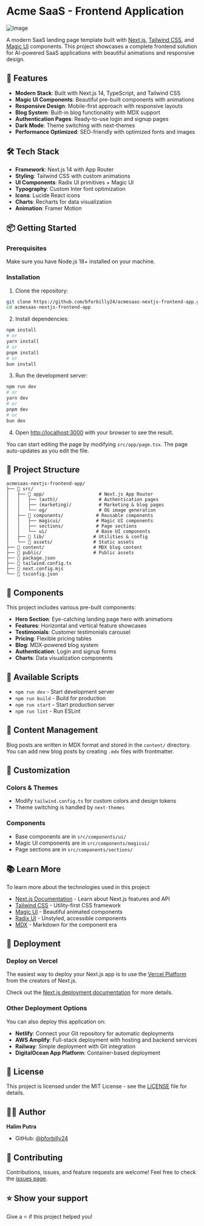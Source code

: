 # Acme SaaS - Frontend Application

![Image](https://github.com/user-attachments/assets/b9e3b68e-2650-4c95-aaf0-42bdfeabf87d)

A modern SaaS landing page template built with [Next.js](https://nextjs.org/), [Tailwind CSS](https://tailwindcss.com/), and [Magic UI](https://magicui.design/) components. This project showcases a complete frontend solution for AI-powered SaaS applications with beautiful animations and responsive design.

## 🚀 Features

- **Modern Stack**: Built with Next.js 14, TypeScript, and Tailwind CSS
- **Magic UI Components**: Beautiful pre-built components with animations
- **Responsive Design**: Mobile-first approach with responsive layouts
- **Blog System**: Built-in blog functionality with MDX support
- **Authentication Pages**: Ready-to-use login and signup pages
- **Dark Mode**: Theme switching with next-themes
- **Performance Optimized**: SEO-friendly with optimized fonts and images

## 🛠️ Tech Stack

- **Framework**: Next.js 14 with App Router
- **Styling**: Tailwind CSS with custom animations
- **UI Components**: Radix UI primitives + Magic UI
- **Typography**: Custom Inter font optimization
- **Icons**: Lucide React icons
- **Charts**: Recharts for data visualization
- **Animation**: Framer Motion

## 📦 Getting Started

### Prerequisites

Make sure you have Node.js 18+ installed on your machine.

### Installation

1. Clone the repository:
```bash
git clone https://github.com/bforbilly24/acmesaas-nextjs-frontend-app.git
cd acmesaas-nextjs-frontend-app
```

2. Install dependencies:
```bash
npm install
# or
yarn install
# or
pnpm install
# or
bun install
```

3. Run the development server:
```bash
npm run dev
# or
yarn dev
# or
pnpm dev
# or
bun dev
```

4. Open [http://localhost:3000](http://localhost:3000) with your browser to see the result.

You can start editing the page by modifying `src/app/page.tsx`. The page auto-updates as you edit the file.

## 📁 Project Structure

```
acmesaas-nextjs-frontend-app/
├── 📁 src/
│   ├── 📁 app/                    # Next.js App Router
│   │   ├── (auth)/               # Authentication pages
│   │   ├── (marketing)/          # Marketing & blog pages
│   │   └── og/                   # OG image generation
│   ├── 📁 components/            # Reusable components
│   │   ├── magicui/             # Magic UI components
│   │   ├── sections/            # Page sections
│   │   └── ui/                  # Base UI components
│   ├── 📁 lib/                  # Utilities & config
│   └── 📁 assets/               # Static assets
├── 📁 content/                  # MDX blog content
├── 📁 public/                   # Public assets
├── 📄 package.json
├── 📄 tailwind.config.ts
├── 📄 next.config.mjs
└── 📄 tsconfig.json
```

## 🎨 Components

This project includes various pre-built components:

- **Hero Section**: Eye-catching landing page hero with animations
- **Features**: Horizontal and vertical feature showcases
- **Testimonials**: Customer testimonials carousel
- **Pricing**: Flexible pricing tables
- **Blog**: MDX-powered blog system
- **Authentication**: Login and signup forms
- **Charts**: Data visualization components

## 🚀 Available Scripts

- `npm run dev` - Start development server
- `npm run build` - Build for production
- `npm run start` - Start production server
- `npm run lint` - Run ESLint

## 📝 Content Management

Blog posts are written in MDX format and stored in the `content/` directory. You can add new blog posts by creating `.mdx` files with frontmatter.

## 🎨 Customization

### Colors & Themes
- Modify `tailwind.config.ts` for custom colors and design tokens
- Theme switching is handled by `next-themes`

### Components
- Base components are in `src/components/ui/`
- Magic UI components are in `src/components/magicui/`
- Page sections are in `src/components/sections/`

## 📚 Learn More

To learn more about the technologies used in this project:

- [Next.js Documentation](https://nextjs.org/docs) - Learn about Next.js features and API
- [Tailwind CSS](https://tailwindcss.com/docs) - Utility-first CSS framework
- [Magic UI](https://magicui.design/) - Beautiful animated components
- [Radix UI](https://www.radix-ui.com/) - Unstyled, accessible components
- [MDX](https://mdxjs.com/) - Markdown for the component era

## 🚀 Deployment

### Deploy on Vercel

The easiest way to deploy your Next.js app is to use the [Vercel Platform](https://vercel.com/new?utm_medium=default-template&filter=next.js&utm_source=create-next-app&utm_campaign=create-next-app-readme) from the creators of Next.js.

Check out the [Next.js deployment documentation](https://nextjs.org/docs/deployment) for more details.

### Other Deployment Options

You can also deploy this application on:
- **Netlify**: Connect your Git repository for automatic deployments
- **AWS Amplify**: Full-stack deployment with hosting and backend services
- **Railway**: Simple deployment with Git integration
- **DigitalOcean App Platform**: Container-based deployment

## 📄 License

This project is licensed under the MIT License - see the [LICENSE](LICENSE) file for details.

## 👨‍💻 Author

**Halim Putra**

- GitHub: [@bforbilly24](https://github.com/bforbilly24)

## 🤝 Contributing

Contributions, issues, and feature requests are welcome! Feel free to check the [issues page](https://github.com/bforbilly24/acmesaas-nextjs-frontend-app/issues).

## ⭐ Show your support

Give a ⭐️ if this project helped you!

